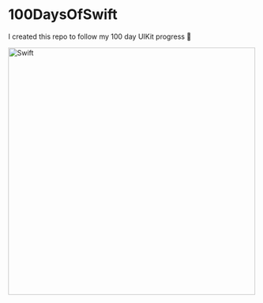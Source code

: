 # 100DaysOfSwift
I created this repo to follow my 100 day UIKit progress 🚀

<img style="display:inline;" title="main" src="https://www.hackingwithswift.com/uploads/100-days-of-swift.jpg" alt="Swift" width="500" />


